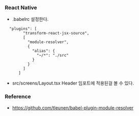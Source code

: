### React Native
- .babelrc 설정한다.
```
  "plugins": [
        "transform-react-jsx-source",
        [
          "module-resolver",
          {
            "alias": {
              "~/*": "./src"
            }
          }
        ]
      ]
```
- src/screens/Layout.tsx Header 임포트에 적용된걸 볼 수 있다.


### Reference
- https://github.com/tleunen/babel-plugin-module-resolver
